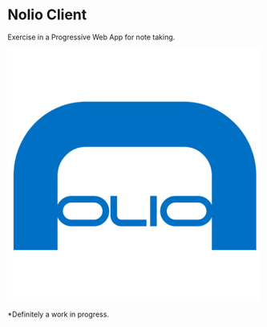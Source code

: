 # Nolio Client

Exercise in a Progressive Web App for note taking.

  ![Nolio Icon](/style/nolio-icon_512.png)

*Definitely a work in progress.
